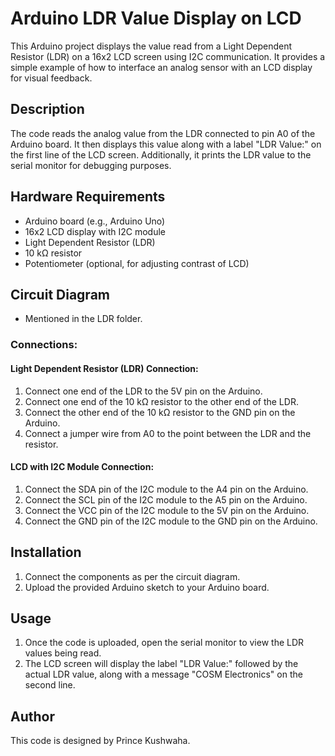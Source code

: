 # Arduino LDR Value Display on LCD

This Arduino project displays the value read from a Light Dependent Resistor (LDR) on a 16x2 LCD screen using I2C communication. It provides a simple example of how to interface an analog sensor with an LCD display for visual feedback.

## Description

The code reads the analog value from the LDR connected to pin A0 of the Arduino board. It then displays this value along with a label "LDR Value:" on the first line of the LCD screen. Additionally, it prints the LDR value to the serial monitor for debugging purposes.

## Hardware Requirements

- Arduino board (e.g., Arduino Uno)
- 16x2 LCD display with I2C module
- Light Dependent Resistor (LDR)
- 10 kΩ resistor
- Potentiometer (optional, for adjusting contrast of LCD)

## Circuit Diagram

- Mentioned in the LDR folder.

### Connections:

#### Light Dependent Resistor (LDR) Connection:

1. Connect one end of the LDR to the 5V pin on the Arduino.
2. Connect one end of the 10 kΩ resistor to the other end of the LDR.
3. Connect the other end of the 10 kΩ resistor to the GND pin on the Arduino.
4. Connect a jumper wire from A0 to the point between the LDR and the resistor.

#### LCD with I2C Module Connection:

1. Connect the SDA pin of the I2C module to the A4 pin on the Arduino.
2. Connect the SCL pin of the I2C module to the A5 pin on the Arduino.
3. Connect the VCC pin of the I2C module to the 5V pin on the Arduino.
4. Connect the GND pin of the I2C module to the GND pin on the Arduino.

## Installation

1. Connect the components as per the circuit diagram.
2. Upload the provided Arduino sketch to your Arduino board.

## Usage

1. Once the code is uploaded, open the serial monitor to view the LDR values being read.
2. The LCD screen will display the label "LDR Value:" followed by the actual LDR value, along with a message "COSM Electronics" on the second line.

## Author

This code is designed by Prince Kushwaha.
